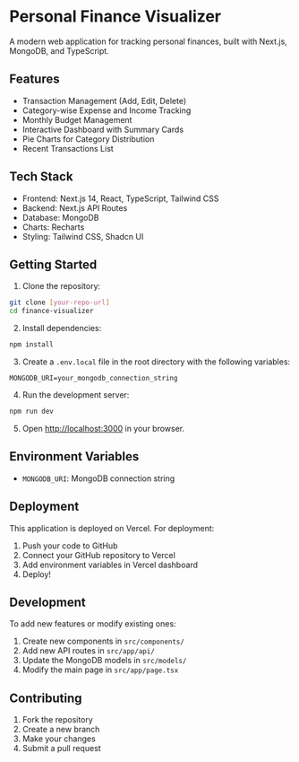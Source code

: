 # Personal Finance Visualizer

A modern web application for tracking personal finances, built with Next.js, MongoDB, and TypeScript.

## Features

- Transaction Management (Add, Edit, Delete)
- Category-wise Expense and Income Tracking
- Monthly Budget Management
- Interactive Dashboard with Summary Cards
- Pie Charts for Category Distribution
- Recent Transactions List

## Tech Stack

- Frontend: Next.js 14, React, TypeScript, Tailwind CSS
- Backend: Next.js API Routes
- Database: MongoDB
- Charts: Recharts
- Styling: Tailwind CSS, Shadcn UI

## Getting Started

1. Clone the repository:
```bash
git clone [your-repo-url]
cd finance-visualizer
```

2. Install dependencies:
```bash
npm install
```

3. Create a `.env.local` file in the root directory with the following variables:
```
MONGODB_URI=your_mongodb_connection_string
```

4. Run the development server:
```bash
npm run dev
```

5. Open [http://localhost:3000](http://localhost:3000) in your browser.

## Environment Variables

- `MONGODB_URI`: MongoDB connection string

## Deployment

This application is deployed on Vercel. For deployment:

1. Push your code to GitHub
2. Connect your GitHub repository to Vercel
3. Add environment variables in Vercel dashboard
4. Deploy!


## Development

To add new features or modify existing ones:

1. Create new components in `src/components/`
2. Add new API routes in `src/app/api/`
3. Update the MongoDB models in `src/models/`
4. Modify the main page in `src/app/page.tsx`

## Contributing

1. Fork the repository
2. Create a new branch
3. Make your changes
4. Submit a pull request


